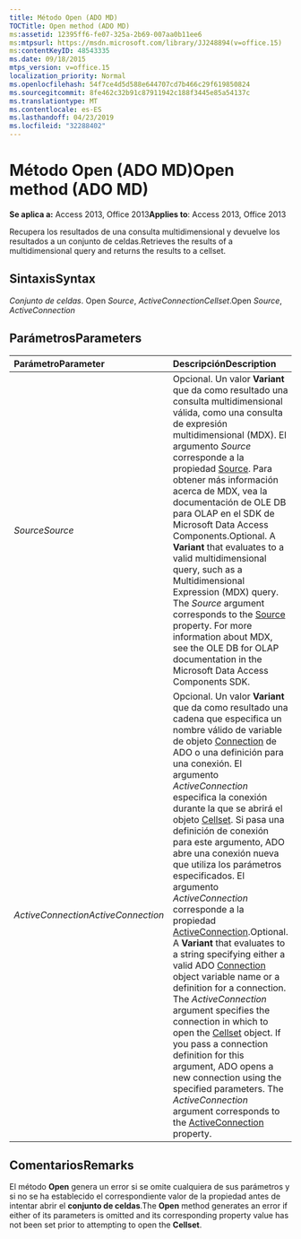 ```yaml
---
title: Método Open (ADO MD)
TOCTitle: Open method (ADO MD)
ms:assetid: 12395ff6-fe07-325a-2b69-007aa0b11ee6
ms:mtpsurl: https://msdn.microsoft.com/library/JJ248894(v=office.15)
ms:contentKeyID: 48543335
ms.date: 09/18/2015
mtps_version: v=office.15
localization_priority: Normal
ms.openlocfilehash: 54f7ce4d5d588e644707cd7b466c29f619850824
ms.sourcegitcommit: 8fe462c32b91c87911942c188f3445e85a54137c
ms.translationtype: MT
ms.contentlocale: es-ES
ms.lasthandoff: 04/23/2019
ms.locfileid: "32288402"
---
```

# <a name="open-method-ado-md"></a><span data-ttu-id="fd503-102">Método Open (ADO MD)</span><span class="sxs-lookup"><span data-stu-id="fd503-102">Open method (ADO MD)</span></span>

<span data-ttu-id="fd503-103">**Se aplica a:** Access 2013, Office 2013</span><span class="sxs-lookup"><span data-stu-id="fd503-103">**Applies to**: Access 2013, Office 2013</span></span>

<span data-ttu-id="fd503-104">Recupera los resultados de una consulta multidimensional y devuelve los resultados a un conjunto de celdas.</span><span class="sxs-lookup"><span data-stu-id="fd503-104">Retrieves the results of a multidimensional query and returns the results to a cellset.</span></span>

## <a name="syntax"></a><span data-ttu-id="fd503-105">Sintaxis</span><span class="sxs-lookup"><span data-stu-id="fd503-105">Syntax</span></span>

<span data-ttu-id="fd503-106">*Conjunto de celdas*. Open *Source*, *ActiveConnection*</span><span class="sxs-lookup"><span data-stu-id="fd503-106">*Cellset*.Open *Source*, *ActiveConnection*</span></span>

## <a name="parameters"></a><span data-ttu-id="fd503-107">Parámetros</span><span class="sxs-lookup"><span data-stu-id="fd503-107">Parameters</span></span>

|<span data-ttu-id="fd503-108">Parámetro</span><span class="sxs-lookup"><span data-stu-id="fd503-108">Parameter</span></span>|<span data-ttu-id="fd503-109">Descripción</span><span class="sxs-lookup"><span data-stu-id="fd503-109">Description</span></span>|
|:--------|:----------|
|<span data-ttu-id="fd503-110">*Source*</span><span class="sxs-lookup"><span data-stu-id="fd503-110">*Source*</span></span> |<span data-ttu-id="fd503-p101">Opcional. Un valor **Variant** que da como resultado una consulta multidimensional válida, como una consulta de expresión multidimensional (MDX). El argumento *Source* corresponde a la propiedad [Source](source-property-ado-md.md). Para obtener más información acerca de MDX, vea la documentación de OLE DB para OLAP en el SDK de Microsoft Data Access Components.</span><span class="sxs-lookup"><span data-stu-id="fd503-p101">Optional. A **Variant** that evaluates to a valid multidimensional query, such as a Multidimensional Expression (MDX) query. The *Source* argument corresponds to the [Source](source-property-ado-md.md) property. For more information about MDX, see the OLE DB for OLAP documentation in the Microsoft Data Access Components SDK.</span></span>|
|<span data-ttu-id="fd503-115">*ActiveConnection*</span><span class="sxs-lookup"><span data-stu-id="fd503-115">*ActiveConnection*</span></span> |<span data-ttu-id="fd503-p102">Opcional. Un valor **Variant** que da como resultado una cadena que especifica un nombre válido de variable de objeto [Connection](connection-object-ado.md) de ADO o una definición para una conexión. El argumento *ActiveConnection* especifica la conexión durante la que se abrirá el objeto [Cellset](cellset-object-ado-md.md). Si pasa una definición de conexión para este argumento, ADO abre una conexión nueva que utiliza los parámetros especificados. El argumento *ActiveConnection* corresponde a la propiedad [ActiveConnection](activeconnection-property-ado-md.md).</span><span class="sxs-lookup"><span data-stu-id="fd503-p102">Optional. A **Variant** that evaluates to a string specifying either a valid ADO [Connection](connection-object-ado.md) object variable name or a definition for a connection. The *ActiveConnection* argument specifies the connection in which to open the [Cellset](cellset-object-ado-md.md) object. If you pass a connection definition for this argument, ADO opens a new connection using the specified parameters. The *ActiveConnection* argument corresponds to the [ActiveConnection](activeconnection-property-ado-md.md) property.</span></span>|

## <a name="remarks"></a><span data-ttu-id="fd503-121">Comentarios</span><span class="sxs-lookup"><span data-stu-id="fd503-121">Remarks</span></span>

<span data-ttu-id="fd503-122">El método **Open** genera un error si se omite cualquiera de sus parámetros y si no se ha establecido el correspondiente valor de la propiedad antes de intentar abrir el **conjunto de celdas**.</span><span class="sxs-lookup"><span data-stu-id="fd503-122">The **Open** method generates an error if either of its parameters is omitted and its corresponding property value has not been set prior to attempting to open the **Cellset**.</span></span>

